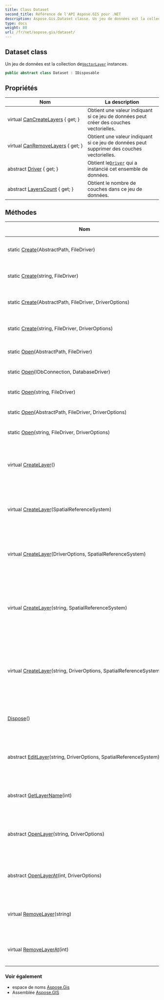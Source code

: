 ```yaml
---
title: Class Dataset
second_title: Référence de l'API Aspose.GIS pour .NET
description: Aspose.Gis.Dataset classe. Un jeu de données est la collection deVectorLayer instances.
type: docs
weight: 80
url: /fr/net/aspose.gis/dataset/
---
```

## Dataset class

Un jeu de données est la collection de[`VectorLayer`](../vectorlayer/) instances.

```csharp
public abstract class Dataset : IDisposable
```

## Propriétés

| Nom | La description |
| --- | --- |
| virtual [CanCreateLayers](../../aspose.gis/dataset/cancreatelayers/) { get; } | Obtient une valeur indiquant si ce jeu de données peut créer des couches vectorielles. |
| virtual [CanRemoveLayers](../../aspose.gis/dataset/canremovelayers/) { get; } | Obtient une valeur indiquant si ce jeu de données peut supprimer des couches vectorielles. |
| abstract [Driver](../../aspose.gis/dataset/driver/) { get; } | Obtient le[`Driver`](./driver/) qui a instancié cet ensemble de données. |
| abstract [LayersCount](../../aspose.gis/dataset/layerscount/) { get; } | Obtient le nombre de couches dans ce jeu de données. |

## Méthodes

| Nom | La description |
| --- | --- |
| static [Create](../../aspose.gis/dataset/create/#create)(AbstractPath, FileDriver) | Crée un ensemble de données. |
| static [Create](../../aspose.gis/dataset/create/#create_2)(string, FileDriver) | Crée un ensemble de données. |
| static [Create](../../aspose.gis/dataset/create/#create_1)(AbstractPath, FileDriver, DriverOptions) | Crée un ensemble de données. |
| static [Create](../../aspose.gis/dataset/create/#create_3)(string, FileDriver, DriverOptions) | Crée un ensemble de données. |
| static [Open](../../aspose.gis/dataset/open/#open)(AbstractPath, FileDriver) | Ouvre le jeu de données. |
| static [Open](../../aspose.gis/dataset/open/#open_2)(IDbConnection, DatabaseDriver) | Ouvre le jeu de données. |
| static [Open](../../aspose.gis/dataset/open/#open_3)(string, FileDriver) | Ouvre le jeu de données. |
| static [Open](../../aspose.gis/dataset/open/#open_1)(AbstractPath, FileDriver, DriverOptions) | Ouvre le jeu de données. |
| static [Open](../../aspose.gis/dataset/open/#open_4)(string, FileDriver, DriverOptions) | Ouvre le jeu de données. |
| virtual [CreateLayer](../../aspose.gis/dataset/createlayer/#createlayer)() | Crée un nouveau calque vectoriel et l'ouvre pour l'ajout. |
| virtual [CreateLayer](../../aspose.gis/dataset/createlayer/#createlayer_2)(SpatialReferenceSystem) | Crée un nouveau calque vectoriel et l'ouvre pour l'ajout. |
| virtual [CreateLayer](../../aspose.gis/dataset/createlayer/#createlayer_1)(DriverOptions, SpatialReferenceSystem) | Crée un nouveau calque vectoriel et l'ouvre pour l'ajout. |
| virtual [CreateLayer](../../aspose.gis/dataset/createlayer/#createlayer_4)(string, SpatialReferenceSystem) | Crée un nouveau calque vectoriel avec le nom spécifié et l'ouvre pour l'ajout. |
| virtual [CreateLayer](../../aspose.gis/dataset/createlayer/#createlayer_3)(string, DriverOptions, SpatialReferenceSystem) | Crée un nouveau calque vectoriel avec le nom spécifié et l'ouvre pour l'ajout. |
| [Dispose](../../aspose.gis/dataset/dispose/)() | Libère les ressources utilisées par le`Dataset` . |
| abstract [EditLayer](../../aspose.gis/dataset/editlayer/)(string, DriverOptions, SpatialReferenceSystem) | Ouvre le calque avec le nom spécifié pour l'édition. |
| abstract [GetLayerName](../../aspose.gis/dataset/getlayername/)(int) | Obtient le nom de la couche à l'index spécifié. |
| abstract [OpenLayer](../../aspose.gis/dataset/openlayer/)(string, DriverOptions) | Ouvre le calque avec le nom spécifié pour la lecture. |
| abstract [OpenLayerAt](../../aspose.gis/dataset/openlayerat/)(int, DriverOptions) | Ouvre le calque à l'index spécifié pour la lecture. |
| virtual [RemoveLayer](../../aspose.gis/dataset/removelayer/)(string) | Supprime la couche vectorielle avec le nom spécifié. |
| virtual [RemoveLayerAt](../../aspose.gis/dataset/removelayerat/)(int) | Supprime la couche vectorielle à l'index spécifié. |

### Voir également

* espace de noms [Aspose.Gis](../../aspose.gis/)
* Assemblée [Aspose.GIS](../../)


